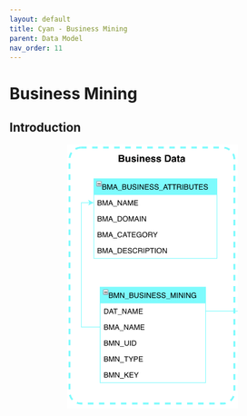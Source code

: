 ```yaml
---
layout: default
title: Cyan - Business Mining
parent: Data Model
nav_order: 11
---
```


# Business Mining

## Introduction
<p align="center"><img src="../../assets/img/data-model/BusinessMining.png" width="300"></p>
